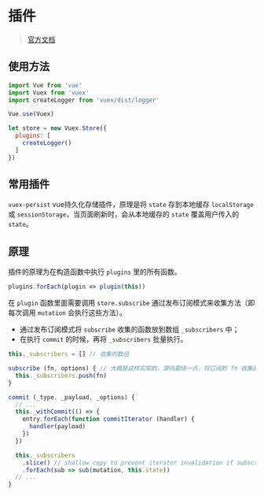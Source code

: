 # 插件

> [官方文档](https://vuex.vuejs.org/zh/guide/plugins.html)

## 使用方法

```js
import Vue from 'vue'
import Vuex from 'vuex'
import createLogger from 'vuex/dist/logger'

Vue.use(Vuex)

let store = new Vuex.Store({
  plugins: [
    createLogger()
  ]
})
```

## 常用插件

`vuex-persist` vue持久化存储插件，原理是将 `state` 存到本地缓存 `localStorage` 或 `sessionStorage`，当页面刷新时，会从本地缓存的 `state` 覆盖用户传入的 `state`。

## 原理

插件的原理为在构造函数中执行 `plugins` 里的所有函数。

```js
plugins.forEach(plugin => plugin(this))
```

在 `plugin` 函数里面需要调用 `store.subscribe` 通过发布订阅模式来收集方法（即每次调用 `mutation` 会执行这些方法）。

* 通过发布订阅模式将 `subscribe` 收集的函数放到数组 `_subscribers` 中；
* 在执行 `commit` 的时候，再将 `_subscribers` 批量执行。

``` js
this._subscribers = [] // 收集的数组

subscribe (fn, options) { // 大概是这样实现的，源码要绕一点，将订阅的 fn 收集到 _subscribers中
  this._subscribers.push(fn)
}

commit (_type, _payload, _options) {
  // ...
  this._withCommit(() => {
    entry.forEach(function commitIterator (handler) {
      handler(payload)
    })
  })

  this._subscribers
    .slice() // shallow copy to prevent iterator invalidation if subscriber synchronously calls unsubscribe
    .forEach(sub => sub(mutation, this.state))
  // ...  
}
```

